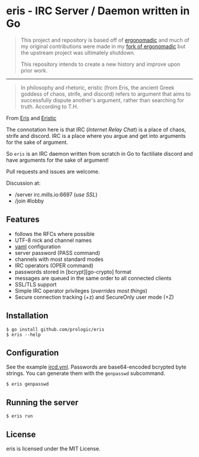 # eris - IRC Server / Daemon written in Go

> This project and repository is based off of [ergonomadic](https://github.com/edmund-huber/ergonomadic)
> and much of my original contributions were made in my [fork of ergonomadic](https://github.com/prologic/ergonomadic)
> but the upstream project was ultimately shutdown.
> 
> This repository intends to create a new history and improve upon prior work.

----

> In philosophy and rhetoric, eristic (from Eris, the ancient Greek goddess
> of chaos, strife, and discord) refers to argument that aims to successfully
> dispute another's argument, rather than searching for truth. According to T.H.

From [Eris](https://en.wikipedia.org/wiki/Eris_(mythology))
and [Eristic](https://en.wikipedia.org/wiki/Eristic)

The connotation here is that IRC (*Internet Relay Chat*) is a place of chaos,
strife and discord. IRC is a place where you argue and get into arguments for
the sake of argument.

So `eris` is an IRC daemon written from scratch in Go to factiliate discord
and have arguments for the sake of argument!

Pull requests and issues are welcome.

Discussion at:

* /server irc.mills.io:6697 (*use SSL*)
* /join #lobby

## Features

* follows the RFCs where possible
* UTF-8 nick and channel names
* [yaml](http://yaml.org/) configuration
* server password (PASS command)
* channels with most standard modes
* IRC operators (OPER command)
* passwords stored in [bcrypt][go-crypto] format
* messages are queued in the same order to all connected clients
* SSL/TLS support
* Simple IRC operator privileges (*overrides most things*)
* Secure connection tracking (+z) and SecureOnly user mode (+Z)

## Installation

```#!bash
$ go install github.com/prologic/eris
$ eris --help
```

## Configuration

See the example [ircd.yml](ircd.yml). Passwords are base64-encoded
bcrypted byte strings. You can generate them with the `genpasswd` subcommand.

```#!bash
$ eris genpasswd
```

## Running the server

```#!bash
$ eris run
```

## License

eris is licensed under the MIT License.
